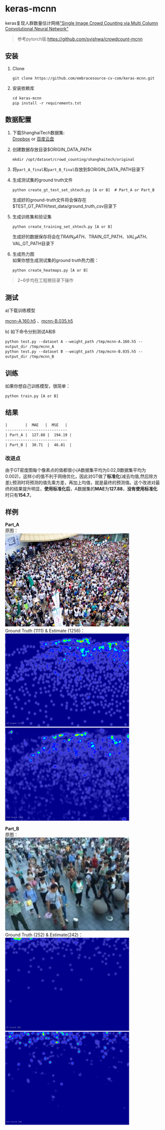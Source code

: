 # keras-mcnn
keras复现人群数量估计网络["Single Image Crowd Counting via Multi Column Convolutional Neural Network"](https://www.cv-foundation.org/openaccess/content_cvpr_2016/papers/Zhang_Single-Image_Crowd_Counting_CVPR_2016_paper.pdf)  
>参考pytorch版:https://github.com/svishwa/crowdcount-mcnn

## 安装
1. Clone
    ```shell
    git clone https://github.com/embracesource-cv-com/keras-mcnn.git
    ```

2. 安装依赖库
    ```shell
    cd keras-mcnn
    pip install -r requirements.txt
    ```

## 数据配置
1. 下载ShanghaiTech数据集:    
    [Dropbox](https://www.dropbox.com/s/fipgjqxl7uj8hd5/ShanghaiTech.zip?dl=0)
    or [百度云盘](http://pan.baidu.com/s/1nuAYslz)

2. 创建数据存放目录$ORIGIN_DATA_PATH
    ```shell
    mkdir /opt/dataset/crowd_counting/shanghaitech/original
    ```

3. 将```part_A_final```和```part_B_final```存放到$ORIGIN_DATA_PATH目录下

4. 生成测试集的ground truth文件
    ```shell
    python create_gt_test_set_shtech.py [A or B]  # Part_A or Part_B
    ```
    生成好的ground-truth文件将会保存在$TEST_GT_PATH/test_data/ground_truth_csv目录下

5. 生成训练集和验证集
    ```shell
    python create_training_set_shtech.py [A or B]
    ```
    生成好的数据保存将会在$TRAIN_PATH、$TRAIN_GT_PATH、$VAL_PATH、$VAL_GT_PATH目录下

6. 生成热力图  
    如果你想生成测试集的ground truth热力图：

    ```shell
    python create_heatmaps.py [A or B]
    ```
    

>2~6步均在工程根目录下操作

## 测试

a)下载训练模型

[mcnn-A.160.h5](https://drive.google.com/open?id=1szCKlFLmkz7TL1axcX8jDTazq8YOW_QP) 、[mcnn-B.035.h5](https://drive.google.com/open?id=1cWGXLYR2lVllbU8JodV88gpc42BWSjyG)



b) 如下命令分别测试A和B

```shell
python test.py --dataset A --weight_path /tmp/mcnn-A.160.h5 --output_dir /tmp/mcnn_A
python test.py --dataset B --weight_path /tmp/mcnn-B.035.h5 --output_dir /tmp/mcnn_B
```


## 训练
如果你想自己训练模型，很简单：
```shell
python train.py [A or B]
```


## 结果

    |        |  MAE   |  MSE   |
    ----------------------------
    | Part_A |  127.88 |  194.19 |
    ----------------------------
    | Part_B |  30.71  |  46.81  |

### 改进点

​	由于GT密度图每个像素点的值都很小(A数据集平均为0.02,B数据集平均为0.002)，这样小的值不利于网络优化，因此对GT做了**标准化**(减去均值,然后除方差);预测时将预测的值先乘方差，再加上均值，就是最终的预测值。这个改进对最终的结果提升明显，**使用标准化后**，A数据集的**MAE**为**127.88**，**没有使用标准化**时只有**154.7**。

## 样例

**Part_A**   
原图：  
![原图](./examples/IMG_2.jpg)   
Ground Truth (1111) & Estimate (1256)：  
![GT](./examples/heatmap_gt_IMG_2.png "Ground Truth")&nbsp;![Estimate](./examples/heatmap_IMG_2.png "Estimate")

**Part_B**   
原图：  
![原图](./examples/IMG_148.jpg)   
Ground Truth (252) & Estimate(242)：  
![GT](./examples/heatmap_gt_IMG_148.png "Ground Truth")&nbsp;![Estimate](./examples/heatmap_IMG_148.png "Estimate")
